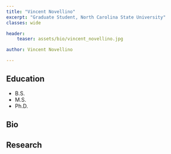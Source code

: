 ```yaml
---
title: "Vincent Novellino"
excerpt: "Graduate Student, North Carolina State University"
classes: wide

header:
    teaser: assets/bio/vincent_novellino.jpg

author: Vincent Novellino

---
```

## Education
* B.S.
* M.S.
* Ph.D.

## Bio


## Research

